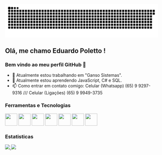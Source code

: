 ![Snake animation](https://github.com/Polettinho/Polettinho/blob/output/github-contribution-grid-snake.svg)

## Olá, me chamo Eduardo Poletto ! 
### Bem vindo ao meu perfil GitHub 👋

- 🔭 Atualmente estou trabalhando em "Ganso Sistemas".
- 🌱 Atualmente estou aprendendo JavaScript, C# e SQL.
- 📫 Como entrar em contato comigo: Celular (Whatsapp) (65) 9 9297-9316 /// Celular (Ligações) (65) 9 9949-3735


### Ferramentas e Tecnologias

<img src="https://cdn.jsdelivr.net/gh/devicons/devicon/icons/html5/html5-original.svg" width="40" height="40"/> <img src="https://cdn.jsdelivr.net/gh/devicons/devicon/icons/css3/css3-original.svg" width="40" height="40"/> <img src="https://cdn.jsdelivr.net/gh/devicons/devicon/icons/javascript/javascript-original.svg" width="40" height="40"/> <img src="https://cdn.jsdelivr.net/gh/devicons/devicon/icons/mysql/mysql-original-wordmark.svg" width="40" height="40"/> <img src="https://cdn.jsdelivr.net/gh/devicons/devicon/icons/vscode/vscode-original.svg" width="40" height="40"/> <img src="https://cdn.jsdelivr.net/gh/devicons/devicon/icons/git/git-original.svg" width="40" height="40"/> <img src="https://cdn.jsdelivr.net/gh/devicons/devicon/icons/csharp/csharp-original.svg" width="40" height="40"/>


### Estatisticas
<div>
<a href="https://github.com/Polettinho">
<img height="180em" src="https://github-readme-stats.vercel.app/api/top-langs/?username=Polettinho&layout=compact&langs_count=7&theme=dracula"/>
<img height="180em" src="https://github-readme-stats.vercel.app/api?username=Polettinho&show_icons=true&theme=dracula&include_all_commits=true&count_private=true"/>
</div>
  

